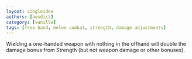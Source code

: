 ```yaml
---
layout: singleidea
authors: [aosdict]
category: [vanilla]
tags: [free hand, melee combat, strength, damage adjustments]
---
```

Wielding a one-handed weapon with nothing in the offhand will double the damage bonus from Strength (but not weapon damage or other bonuses).
